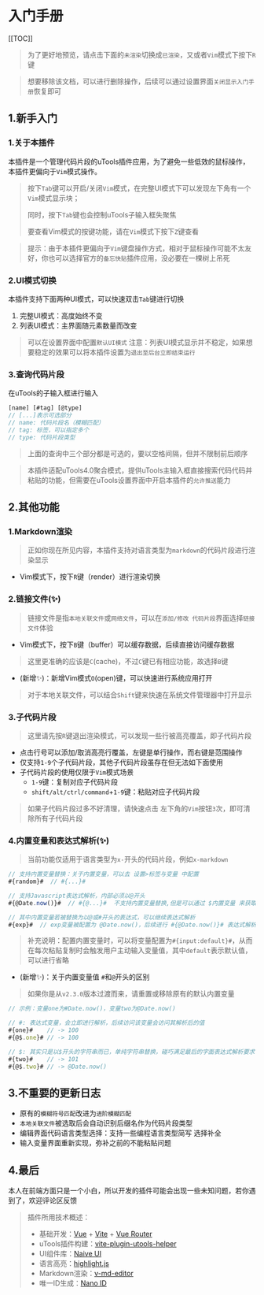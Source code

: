 # 入门手册

[[TOC]]

> 为了更好地预览，请点击下面的`未渲染`切换成`已渲染`，又或者`Vim`模式下按下`R`键

> 想要移除该文档，可以进行删除操作，后续可以通过设置界面`关闭显示入门手册`恢复即可



## 1.新手入门

### 1.关于本插件

本插件是一个管理代码片段的uTools插件应用，为了避免一些低效的鼠标操作，本插件更偏向于`Vim`模式操作。

> 按下`Tab`键可以开启/关闭`Vim`模式，在完整UI模式下可以发现左下角有一个`Vim`模式显示块；
>
> 同时，按下`Tab`键也会控制uTools子输入框失聚焦
>
> 要查看Vim模式的按键功能，请在`Vim`模式下按下`Z`键查看

> 提示：由于本插件更偏向于`Vim`键盘操作方式，相对于鼠标操作可能不太友好，你也可以选择官方的`备忘快贴`插件应用，没必要在一棵树上吊死



### 2.UI模式切换

本插件支持下面两种UI模式，可以快速双击`Tab`键进行切换

1. 完整UI模式：高度始终不变
2. 列表UI模式：主界面随元素数量而改变

> 可以在设置界面中配置`默认UI模式`
> 注意：列表UI模式显示并不稳定，如果想要稳定的效果可以将本插件设置为`退出至后台立即结束运行`


### 3.查询代码片段

在uTools的子输入框进行输入

```js
[name] [#tag] [@type]
// [...]表示可选部分
// name: 代码片段名（模糊匹配）
// tag: 标签，可以指定多个
// type: 代码片段类型
```

> 上面的查询中三个部分都是可选的，要以空格间隔，但并不限制前后顺序

> 本插件适配uTools4.0聚合模式，提供uTools主输入框直接搜索代码代码并粘贴的功能，但需要在uTools设置界面中开启本插件的`允许推送`能力



## 2.其他功能

### 1.Markdown渲染

> 正如你现在所见内容，本插件支持对语言类型为`markdown`的代码片段进行渲染显示

- Vim模式下，按下`R`键（render）进行渲染切换



### 2.链接文件(✨)

> 链接文件是指`本地关联文件`或`网络文件`，可以在`添加/修改 代码片段`界面选择`链接文件`体验

- Vim模式下，按下`B`键（buffer）可以缓存数据，后续直接访问缓存数据

> 这里更准确的应该是`C`(cache)，不过`C`键已有相应功能，故选择`B`键
 - (新增✨)：新增Vim模式`O`(open)键，可以快速进行系统应用打开 
> 对于本地关联文件，可以结合`Shift`键来快速在系统文件管理器中打开显示



### 3.子代码片段

> 这里请先按`R`键退出渲染模式，可以发现一些行被高亮覆盖，即子代码片段

 - 点击行号可以添加/取消高亮行覆盖，左键是单行操作，而右键是范围操作
 - 仅支持`1-9`个子代码片段，其他子代码片段虽存在但无法如下面使用
 - 子代码片段的使用仅限于`Vim`模式场景
     - `1-9`键：复制对应子代码片段
     - `shift/alt/ctrl/command`+`1-9`键：粘贴对应子代码片段

> 如果子代码片段过多不好清理，请快速点击 左下角的`Vim`按钮`3`次，即可清除所有子代码片段



### 4.内置变量和表达式解析(✨)

> 当前功能仅适用于语言类型为`x-`开头的代码片段，例如`x-markdown`

```js
// 支持内置变量替换：关于内置变量，可以去 设置>标签与变量 中配置
#{random}#  // #{...}#

// 支持Javascript表达式解析，内部必须以@开头
#{@Date.now()}#  // #{@...}#  不支持内置变量替换,但是可以通过 $内置变量 来获取，例如 $.random

// 其中内置变量若被替换为以@或#开头的表达式，可以继续表达式解析
#{exp}#  // exp变量被配置为 @Date.now()，后续进行 #{@Date.now()}# 表达式解析
```
> 补充说明：配置内置变量时，可以将变量配置为`#{input:default}#`，从而在每次粘贴复制时会触发用户主动输入变量值，其中`default`表示默认值，可以进行省略

- (新增✨)：关于内置变量值 `#`和`@`开头的区别

> 如果你是从`v2.3.0`版本过渡而来，请重置或移除原有的默认内置变量

```js
// 示例：变量one为#Date.now()，变量two为@Date.now()

// #: 表达式变量，会立即进行解析，后续访问该变量会访问其解析后的值
#{one}#    // -> 100     
#{@$.one}# // -> 100  

// $: 其实只是以$开头的字符串而已，单纯字符串替换，碰巧满足最后的字面表达式解析要求
#{two}#    // -> 101
#{@$.two}# // -> @Date.now()
```



## 3.不重要的更新日志

- 原有的`模糊符号匹配`改进为`进阶模糊匹配`
- `本地关联文件`被选取后会自动识别后缀名作为代码片段类型
- 编辑界面代码语言类型选择：支持一些编程语言类型简写 选择补全
- 输入变量界面重新实现，弥补之前的不能粘贴问题





## 4.最后

本人在前端方面只是一个小白，所以开发的插件可能会出现一些未知问题，若你遇到了，欢迎评论区反馈

> 插件所用技术概述：
>
> - 基础开发：[Vue](https://cn.vuejs.org/) + [Vite](https://cn.vitejs.dev/) + [Vue Router](https://router.vuejs.org/zh/)
> - uTools插件构建：[vite-plugin-utools-helper](https://github.com/csj8520/vite-plugin-utools-helper)
> - UI组件库：[Naive UI](https://www.naiveui.com/zh-CN/light)
> - 语言高亮：[highlight.js](https://highlightjs.org/)
> - Markdown渲染：[v-md-editor](http://ckang1229.gitee.io/vue-markdown-editor/zh/quick-start.html)
> - 唯一ID生成：[Nano ID](https://github.com/ai/nanoid)

